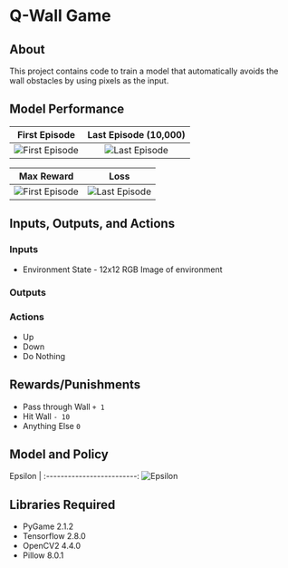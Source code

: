 # Q-Wall Game


## About

This project contains code to train a model that automatically avoids the wall obstacles by using pixels as the input. 
  

## Model Performance  


First Episode           |  Last Episode (10,000)
:-------------------------:|:-------------------------:
![First Episode](https://github.com/mattaadams/RL_Wall_Game/blob/master/assets/Wall_Game.gif)  |  ![Last Episode](https://github.com/mattaadams/RL_Wall_Game/blob/master/assets/Wall_Game.gif)



Max Reward        | Loss
:-------------------------:|:-------------------------:
![First Episode](https://github.com/mattaadams/RL_Wall_Game/blob/master/assets/Max_Reward.png)  |  ![Last Episode](https://github.com/mattaadams/RL_Wall_Game/blob/master/assets/Loss.png)





## Inputs, Outputs, and Actions
  
### Inputs
 - Environment State - 12x12 RGB Image of environment

### Outputs

### Actions
 -  Up
 -  Down
 -  Do Nothing

## Rewards/Punishments
 
 -  Pass through Wall `+ 1` 
 -  Hit Wall  `- 10`
 -  Anything Else `0`
  

## Model and Policy

Epsilon        |
:-------------------------:
![Epsilon](https://github.com/mattaadams/RL_Wall_Game/blob/master/assets/Epsilon.png)  


## Libraries Required

- PyGame 2.1.2
- Tensorflow 2.8.0
- OpenCV2 4.4.0
- Pillow 8.0.1


